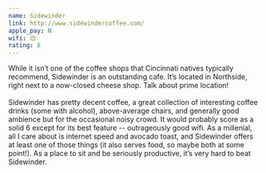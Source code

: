 ```yaml
---
name: Sidewinder
link: http://www.sidewindercoffee.com/
apple_pay: N
wifi: 😍
rating: 8
---
```


While it isn’t one of the coffee shops that Cincinnati natives typically recommend, Sidewinder is an outstanding cafe.
It’s located in Northside, right next to a now-closed cheese shop.
Talk about prime location!
<br><br>
Sidewinder has pretty decent coffee, a great collection of interesting coffee drinks (some with alcohol), above-average chairs, and generally good ambience but for the occasional noisy crowd.
It would probably score as a solid 6 except for its best feature -- outrageously good wifi.
As a millenial, all I care about is internet speed and avocado toast, and Sidewinder offers at least one of those things (it also serves food, so maybe both at some point!).
As a place to sit and be seriously productive, it’s very hard to beat Sidewinder.
